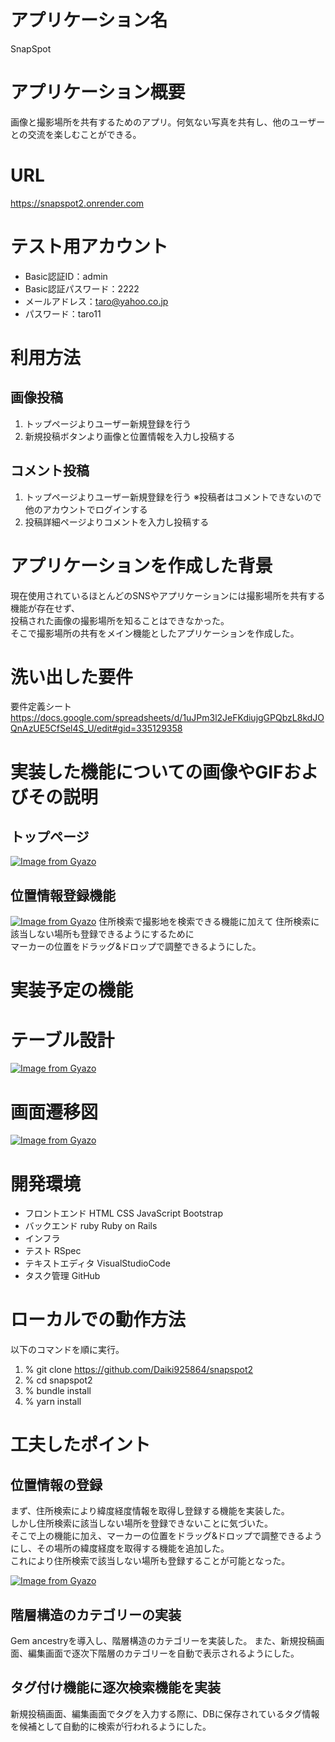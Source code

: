 # アプリケーション名
SnapSpot

# アプリケーション概要
画像と撮影場所を共有するためのアプリ。何気ない写真を共有し、他のユーザーとの交流を楽しむことができる。

# URL
https://snapspot2.onrender.com

# テスト用アカウント
- Basic認証ID：admin
- Basic認証パスワード：2222
- メールアドレス：taro@yahoo.co.jp
- パスワード：taro11

# 利用方法

## 画像投稿
1. トップページよりユーザー新規登録を行う
2. 新規投稿ボタンより画像と位置情報を入力し投稿する

## コメント投稿
1. トップページよりユーザー新規登録を行う ※投稿者はコメントできないので他のアカウントでログインする
2. 投稿詳細ページよりコメントを入力し投稿する

# アプリケーションを作成した背景
現在使用されているほとんどのSNSやアプリケーションには撮影場所を共有する機能が存在せず、<br>
投稿された画像の撮影場所を知ることはできなかった。<br>
そこで撮影場所の共有をメイン機能としたアプリケーションを作成した。

# 洗い出した要件
要件定義シート
https://docs.google.com/spreadsheets/d/1uJPm3l2JeFKdiujgGPQbzL8kdJOQnAzUE5CfSel4S_U/edit#gid=335129358

# 実装した機能についての画像やGIFおよびその説明
## トップページ
[![Image from Gyazo](https://i.gyazo.com/18b655b92f79b9384aa718260006d8b8.png)](https://gyazo.com/18b655b92f79b9384aa718260006d8b8)

## 位置情報登録機能
[![Image from Gyazo](https://i.gyazo.com/3e046d2b6e68f3d61869603da4d5d2c5.gif)](https://gyazo.com/3e046d2b6e68f3d61869603da4d5d2c5)
住所検索で撮影地を検索できる機能に加えて
住所検索に該当しない場所も登録できるようにするために<br>
マーカーの位置をドラッグ&ドロップで調整できるようにした。
# 実装予定の機能

# テーブル設計
[![Image from Gyazo](https://i.gyazo.com/5843c4003c41d150d2c0676b732cb4f4.jpg)](https://gyazo.com/5843c4003c41d150d2c0676b732cb4f4)

# 画面遷移図
[![Image from Gyazo](https://i.gyazo.com/bebf1914a664468981f52cd75d1bf757.png)](https://gyazo.com/bebf1914a664468981f52cd75d1bf757)

# 開発環境
- フロントエンド HTML CSS JavaScript Bootstrap
- バックエンド ruby  Ruby on Rails
- インフラ 
- テスト RSpec
- テキストエディタ VisualStudioCode
- タスク管理 GitHub

# ローカルでの動作方法
以下のコマンドを順に実行。
1. % git clone https://github.com/Daiki925864/snapspot2
2. % cd snapspot2
3. % bundle install
4. % yarn install

# 工夫したポイント
## 位置情報の登録
まず、住所検索により緯度経度情報を取得し登録する機能を実装した。<br>
しかし住所検索に該当しない場所を登録できないことに気づいた。<br>
そこで上の機能に加え、マーカーの位置をドラッグ&ドロップで調整できるようにし、その場所の緯度経度を取得する機能を追加した。<br>
これにより住所検索で該当しない場所も登録することが可能となった。

[![Image from Gyazo](https://i.gyazo.com/3e046d2b6e68f3d61869603da4d5d2c5.gif)](https://gyazo.com/3e046d2b6e68f3d61869603da4d5d2c5)

## 階層構造のカテゴリーの実装
Gem ancestryを導入し、階層構造のカテゴリーを実装した。
また、新規投稿画面、編集画面で逐次下階層のカテゴリーを自動で表示されるようにした。
## タグ付け機能に逐次検索機能を実装
新規投稿画面、編集画面でタグを入力する際に、DBに保存されているタグ情報を候補として自動的に検索が行われるようにした。
